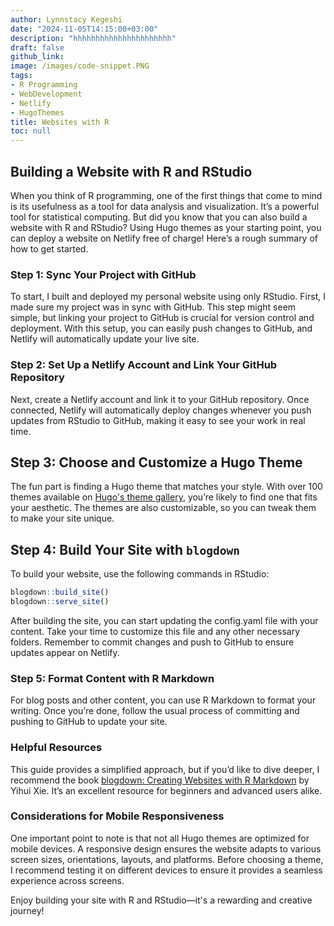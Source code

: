 ```yaml
---
author: Lynnstacy Kegeshi
date: "2024-11-05T14:15:00+03:00"
description: "hhhhhhhhhhhhhhhhhhhhhh"
draft: false
github_link: 
image: /images/code-snippet.PNG
tags:
- R Programming
- WebDevelopment
- Netlify
- HugoThemes
title: Websites with R
toc: null
---
```



## Building a Website with R and RStudio

When you think of R programming, one of the first things that come to mind is its usefulness as a tool for data analysis and visualization. It’s a powerful tool for statistical computing. But did you know that you can also build a website with R and RStudio? Using Hugo themes as your starting point, you can deploy a website on Netlify free of charge! Here’s a rough summary of how to get started.

### Step 1: Sync Your Project with GitHub

To start, I built and deployed my personal website using only RStudio. First, I made sure my project was in sync with GitHub. This step might seem simple, but linking your project to GitHub is crucial for version control and deployment. With this setup, you can easily push changes to GitHub, and Netlify will automatically update your live site.

### Step 2: Set Up a Netlify Account and Link Your GitHub Repository

Next, create a Netlify account and link it to your GitHub repository. Once connected, Netlify will automatically deploy changes whenever you push updates from RStudio to GitHub, making it easy to see your work in real time.

## Step 3: Choose and Customize a Hugo Theme

The fun part is finding a Hugo theme that matches your style. With over 100 themes available on [Hugo's theme gallery](https://themes.gohugo.io/), you’re likely to find one that fits your aesthetic. The themes are also customizable, so you can tweak them to make your site unique.

## Step 4: Build Your Site with `blogdown`

To build your website, use the following commands in RStudio:

```r
blogdown::build_site()
blogdown::serve_site()
```

After building the site, you can start updating the config.yaml file with your content. Take your time to customize this file and any other necessary folders. Remember to commit changes and push to GitHub to ensure updates appear on Netlify.

### Step 5: Format Content with R Markdown

For blog posts and other content, you can use R Markdown to format your writing. Once you’re done, follow the usual process of committing and pushing to GitHub to update your site.

### Helpful Resources

This guide provides a simplified approach, but if you’d like to dive deeper, I recommend the book [blogdown: Creating Websites with R Markdown](https://bookdown.org/yihui/blogdown/)
by Yihui Xie. It’s an excellent resource for beginners and advanced users alike.

### Considerations for Mobile Responsiveness
One important point to note is that not all Hugo themes are optimized for mobile devices. A responsive design ensures the website adapts to various screen sizes, orientations, layouts, and platforms. Before choosing a theme, I recommend testing it on different devices to ensure it provides a seamless experience across screens.

Enjoy building your site with R and RStudio—it's a rewarding and creative journey!